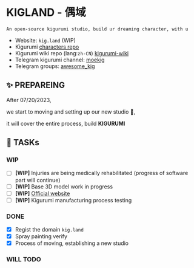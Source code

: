 # KIGLAND - 偶域
```
An open-source kigurumi studio, build ur dreaming character, with u
```

- Website: `kig.land` (WIP)
- Kigurumi [characters repo](https://github.com/kigland/characters)
- Kigurumi wiki repo (lang:`zh-CN`) [kigurumi-wiki](https://github.com/u-u-z/kigurumi)
- Telegram kigurumi channel: [moekig](https://t.me/moekig)
- Telegram groups: [awesome_kig](https://t.me/awesome_kig)

## ✨ PREPAREING
After 07/20/2023,
  
we start to moving and setting up our new studio 🚚,  
  
it will cover the entire process, build **KIGURUMI**  

## 📌 TASKs

### WIP
- [ ] **[WIP]** Injuries are being medically rehabilitated (progress of software part will continue)
- [ ] **[WIP]** Base 3D model work in progress
- [ ] **[WIP]** [Official website](https://kig.land)
- [ ] **[WIP]** Kigurumi manufacturing process testing
### DONE
- [x] Regist the domain `kig.land`
- [x] Spray painting verify
- [x] Process of moving, establishing a new studio

### WILL TODO

